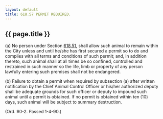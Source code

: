 ```yaml
---
layout: default 
title: 618.57 PERMIT REQUIRED.
---
```


{{ page.title }}
----------------

​(a) No person under Section [618.51](2cbad659.html), shall allow such
animal to remain within the City unless and until he/she has first
secured a permit so to do and complies with all terms and conditions of
such permit; and, in addition thereto, such animal shall at all times be
so confined, controlled and restrained in such manner so the life, limb
or property of any person lawfully entering such premises shall not be
endangered.

​(b) Failure to obtain a permit when required by subsection (a) after
written notification by the Chief Animal Control Officer or his/her
authorized deputy shall be adequate grounds for such officer or deputy
to impound such animal until a permit is obtained. If no permit is
obtained within ten (10) days, such animal will be subject to summary
destruction.

(Ord. 90-2. Passed 1-4-90.)
